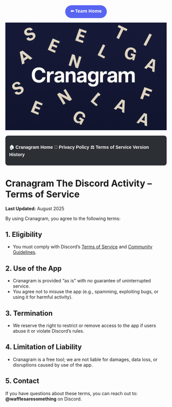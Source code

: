 <style>
  .team-home {
    display: flex;
    justify-content: center;
    margin-bottom: 10px;
  }
  .team-home a {
    display: inline-block;
    padding: 8px 16px;
    background: #5865F2; /* Discord blurple */
    color: #fff;
    font-weight: 600;
    font-family: system-ui, -apple-system, Segoe UI, Roboto, Arial, sans-serif;
    text-decoration: none;
    border-radius: 999px;
    transition: background 0.2s ease, transform 0.1s ease;
  }
  .team-home a:hover {
    background: #4752C4;
    transform: translateY(-1px);
  }
</style>


<div class="team-home">
  <a href="/team-waffles/">⬅️ Team Home</a>
</div>


![Cranagram](cranagram-banner.png)

<div style="
  background-color:#2c2f33;
  padding: 12px;
  display:flex;
  justify-content:center;
  gap: 30px;
  border-radius: 8px;
  margin-bottom: 20px;
">

  <a href="cranagram.html" style="color:white; text-decoration:none; font-weight:bold; font-family:Arial, sans-serif;">🏠 Cranagram Home</a>
  <a href="cranagram-privacy.html" style="color:white; text-decoration:none; font-weight:bold; font-family:Arial, sans-serif;">📜 Privacy Policy</a>
  <a href="cranagram-tos.html" style="color:white; text-decoration:none; font-weight:bold; font-family:Arial, sans-serif;">⚖️ Terms of Service</a>
  <a href="cranagram-version.html" style="color:white; text-decoration:none; font-weight:bold; font-family:Arial, sans-serif;">Version History</a>


</div>


# Cranagram The Discord Activity – Terms of Service
**Last Updated:** August 2025

By using Cranagram, you agree to the following terms:

## 1. Eligibility
- You must comply with Discord’s [Terms of Service](https://discord.com/terms) and [Community Guidelines](https://discord.com/guidelines).  

## 2. Use of the App
- Cranagram is provided “as is” with no guarantee of uninterrupted service.  
- You agree not to misuse the app (e.g., spamming, exploiting bugs, or using it for harmful activity).  

## 3. Termination
- We reserve the right to restrict or remove access to the app if users abuse it or violate Discord’s rules.  

## 4. Limitation of Liability
- Cranagram is a free tool; we are not liable for damages, data loss, or disruptions caused by use of the app.  

## 5. Contact
If you have questions about these terms, you can reach out to: **@wafflesaresomething** on Discord. 
